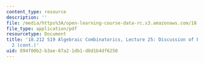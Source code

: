 ```yaml
---
content_type: resource
description: ''
file: /media/https%3A/open-learning-course-data-rc.s3.amazonaws.com/18-212-algebraic-combinatorics-spring-2019/894f00b2b3ae87a21db1d8d1b4df6250_MIT18_212S19_lec25.pdf
file_type: application/pdf
resourcetype: Document
title: '18.212 S19 Algebraic Combinatorics, Lecture 25: Discussion of Problem Set
  2 (cont.)'
uid: 894f00b2-b3ae-87a2-1db1-d8d1b4df6250
---
```

